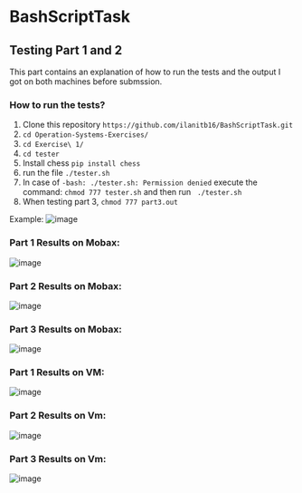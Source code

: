 # BashScriptTask

## Testing Part 1 and 2
This part contains an explanation of how to run the tests and the output I got on both machines before submssion.

### How to run the tests?
1. Clone this repository ```https://github.com/ilanitb16/BashScriptTask.git```
2. ```cd Operation-Systems-Exercises/```
3. ```cd Exercise\ 1/```
4. ```cd tester```
5. Install chess ```pip install chess```
6. run the file ```./tester.sh```
7. In case of ```-bash: ./tester.sh: Permission denied``` execute the command: ```chmod 777 tester.sh``` and then run ``` ./tester.sh```
8. When testing part 3, ```chmod 777 part3.out```

Example:
![image](https://github.com/ilanitb16/BashScriptTask/assets/97344492/afa457bb-2f3f-47a1-a4f8-cd4d5b7f48e8)

### Part 1 Results on Mobax:
![image](https://github.com/ilanitb16/BashScriptTask/assets/97344492/ec07c68b-cf51-4cbf-8e60-656d008f3836)

### Part 2 Results on Mobax:
![image](https://github.com/ilanitb16/BashScriptTask/assets/97344492/f4b21260-6e2c-4185-985e-2da8d38dbeb2)

### Part 3 Results on Mobax:
![image](https://github.com/ilanitb16/BashScriptTask/assets/97344492/6777339e-6abb-4f7c-b463-6595bfad2617)


### Part 1 Results on VM:
![image](https://github.com/ilanitb16/BashScriptTask/assets/97344492/3609bbbb-fcf5-4d08-8460-de6e0f7f3486)

### Part 2 Results on Vm:
![image](https://github.com/ilanitb16/BashScriptTask/assets/97344492/7bca116b-f63c-489b-ab87-de910a7af8b0)

### Part 3 Results on Vm:
![image](https://github.com/ilanitb16/BashScriptTask/assets/97344492/804bd92d-ae42-4885-b92a-99dd05154445)

